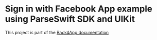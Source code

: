 # Sign in with Facebook App example using ParseSwift SDK and UIKit

This project is part of the [Back4App documentation](https://www.back4app.com/docs)
